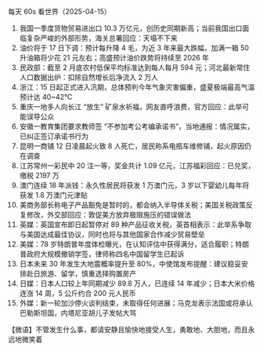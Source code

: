 每天 60s 看世界（2025-04-15）

1. 我国一季度货物贸易进出口 10.3 万亿元，创历史同期新高；当前我国出口面临复杂严峻的外部形势，海关总署回应：天塌不下来
2. 油价将于 17 日下调：预计每升降 4 毛，为近 3 年来最大跌幅，加满一箱 50 升油箱将少花 21 元左右；高盛预计油价跌势将持续至 2026 年
3. 民政部：截至 2 月底农村低保平均标准达到每人每月 594 元；河北最新常住人口数据出炉：扣除自然增长后净流入 2 万人
4. 浙江：15 日起正式进入汛期，总体预判今年气象灾害偏重，盛夏极端最高气温预计达 40~42℃
5. 重庆一地多人向长江 “放生” 矿泉水祈福，网友直呼浪费，官方回应：此举可能误导公众
6. 安徽一教育集团要求教师签 “不参加考公考编承诺书”，当地通报：情况属实，已纠正签订承诺书行为
7. 昆明一商铺 12 日凌晨起火致 8 人死亡，居民称系电瓶车维修铺，起火原因仍在调查
8. 江苏常州一彩民中 20 注一等，奖金共计 1.09 亿元，江苏福彩回应：已兑奖，缴税 2197 万
9. 澳门连续 18 年派钱：永久性居民将获发 1 万澳门元，3 岁以下婴幼儿每年将获发 1.8 万澳门元津贴
10. 美商务部长称电子产品豁免是暂时的，都会纳入半导体关税；美国关税政策反复修改，外交部回应：敦促美方放弃极限施压的错误做法
11. 英媒：英国宣布即日起暂停对 89 种产品征收关税，英首相表示：此举系争取与美国达成最佳协议，同时也将与其他国家合作减少贸易壁垒
12. 美媒：78 岁特朗普年度体检曝光，在认知评估中获得满分，适合履职；特朗普政府大规模撤销学签，律师称四名中国留学生已起诉
13. 日本未来 30 年发生大地震概率提升至 80%，中使馆发布提醒：建议稳妥安排赴日旅游、留学，慎重选择购置房产
14. 日媒：日本人口较上年同期减少 89.8 万人，已连续 14 年减少；日本大米价格连涨 14 周，5 公斤约合 200 元人民币
15. 外媒：新一轮加沙停火谈判结束，未取得任何进展；马克龙表示法国或将承认巴勒斯坦国，内塔尼亚胡儿子发帖大骂

【微语】不管发生什么事，都请安静且愉快地接受人生，勇敢地、大胆地，而且永远地微笑着